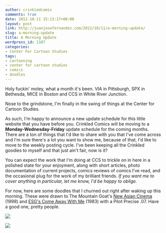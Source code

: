 ```yaml
---
author: crinkledcomix
comments: true
date: 2012-10-11 15:13:17+00:00
layout: post
link: http://juanjosefernandez.com/2012/10/11/a-morning-update/
slug: a-morning-update
title: A Morning Update
wordpress_id: 1107
categories:
- Center For Cartoon Studies
tags:
- cartooning
- center for cartoon studies
- comics
- doodles
---
```


Holy fuckin' moley, what a month it's been. VIA in Pittsburgh, SPX in Bethesda, MICE in Boston and CCS in White River Junction.


Nose to the grindstone, I'm finally in the swing of things at the Center for Cartoon Studies.


As such, I'm happy to announce a new update schedule for this little website that you have before you. Crinkled Comics will be moving to a **Monday-Wednesday-Friday** update schedule for the coming months. There are a ton of things that I'd like to share with you that I've come across and I'm sure there's a lot you want to show me, because of that, I'd like to move to the weekly posting cycle. I've been keeping all the Crinkled goodies to myself and that just ain't fair, now is it?

You can expect the work that I'm doing at CCS to trickle on in here in a polished state for your enjoyment, along with short articles, photo documentation of current projects, comics reviews of comics I've read, and the occasional plug for the work of my brilliant friends. _If you want me to cover anything in particular, let me know, I'd be happy to oblige._


For now, here are some doodles that I churned out right after waking up this morning. These were drawn to The Mountain Goat's [New Asian Cinema ](https://www.youtube.com/watch?v=UaxuDWVZMTE)(1998) and [ESG's Come Away With Me](https://www.youtube.com/watch?v=Kj99ji3TGCo) (1983) with a Pilot Precise .07. Have a good one, pretty people.


[![](http://fernandezjuanjose.files.wordpress.com/2012/10/good-morning_web.jpg)](http://fernandezjuanjose.files.wordpress.com/2012/10/good-morning_web.jpg)

[![](http://fernandezjuanjose.files.wordpress.com/2012/10/pattern_web.jpg)](http://fernandezjuanjose.files.wordpress.com/2012/10/pattern_web.jpg)
